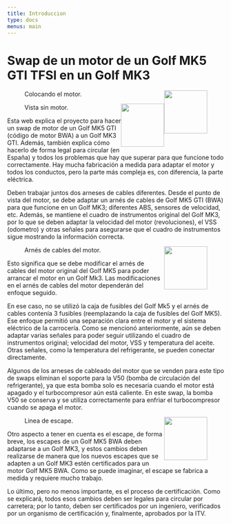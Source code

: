 ```yaml
---
title: Introduccion
type: docs
menus: main
---
```

<style>
img {
    width: 100px;
    float: right;
    /* margin: 25px 0px 25px 25px; */
}
</style>

# Swap de un motor de un Golf MK5 GTI TFSI en un Golf MK3

<figure><img src="/images/intro-engine-placement.jpg" class="thumb-img"><figcaption>Colocando el motor.</figcaption></figure>
<figure><img src="/images/intro-empty-engine-bay.jpg" class="thumb-img"><figcaption>Vista sin motor.</figcaption></figure>

Esta web explica el proyecto para hacer un swap de motor de un Golf MK5 GTI (código de motor BWA) a un Golf MK3 GTI. Además, también explica cómo hacerlo de forma legal para circular (en España) y todos los problemas que hay que superar para que funcione todo correctamente. Hay mucha fabricación a medida para adaptar el motor y todos los conductos, pero la parte más compleja es, con diferencia, la parte eléctrica.

Deben trabajar juntos dos arneses de cables diferentes. Desde el punto de vista del motor, se debe adaptar un arnés de cables de Golf MK5 GTI (BWA) para que funcione en un Golf MK3; diferentes ABS, sensores de velocidad, etc. Además, se mantiene el cuadro de instrumentos original del Golf MK3, por lo que se deben adaptar la velocidad del motor (revoluciones), el VSS (odometro) y otras señales para asegurarse que el cuadro de instrumentos sigue mostrando la información correcta.

<figure><img src="/images/intro-engine-wiring.jpg" class="thumb-img"><figcaption>Arnés de cables del motor.</figcaption></figure>

Esto significa que se debe modificar el arnés de cables del motor original del Golf MK5 para poder arrancar el motor en un Golf Mk3. Las modificaciones en el arnés de cables del motor dependerán del enfoque seguido.

En ese caso, no se utilizó la caja de fusibles del Golf Mk5 y el arnés de cables contenía 3 fusibles (reemplazando la caja de fusibles del Golf MK5). Ese enfoque permitió una separación clara entre el motor y el sistema eléctrico de la carrocería. Como se mencionó anteriormente, aún se deben adaptar varias señales para poder seguir utilizando el cuadro de instrumentos original; velocidad del motor, VSS y temperatura del aceite. Otras señales, como la temperatura del refrigerante, se pueden conectar directamente.

Algunos de los arneses de cableado del motor que se venden para este tipo de swaps eliminan el soporte para la V50 (bomba de circulación del refrigerante), ya que esta bomba solo es necesaria cuando el motor está apagado y el turbocompresor aún está caliente. En este swap, la bomba V50 se conserva y se utiliza correctamente para enfriar el turbocompresor cuando se apaga el motor.

<figure><img src="/images/intro-custom-exaust.jpg" class="thumb-img"><figcaption>Linea de escape.</figcaption></figure>

Otro aspecto a tener en cuenta es el escape, de forma breve, los escapes de un Golf MK5 BWA deben adaptarse a un Golf MK3, y estos cambios deben realizarse de manera que los nuevos escapes que se adapten a un Golf MK3 estén certificados para un motor Golf MK5 BWA. Como se puede imaginar, el escape se fabrica a medida y requiere mucho trabajo.

Lo último, pero no menos importante, es el proceso de certificación. Como se explicará, todos esos cambios deben ser legales para circular por carretera; por lo tanto, deben ser certificados por un ingeniero, verificados por un organismo de certificación y, finalmente, aprobados por la ITV.
